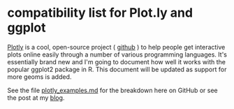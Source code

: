 # compatibility list for Plot.ly and ggplot
[Plotly](http://www.plot.ly) is a cool, open-source project  ( [github](https://github.com/plotly) ) to help people get interactive plots online easily through a number of various programming languages. It's essentially brand new and I'm going to document how well it works with the popular ggplot2 package in R. This document will be updated as support for more geoms is added.

See the file [plotly_examples.md](https://github.com/xysmas/plot.ly-ggplot-geoms/blob/master/plotly_examples.md) for the breakdown here on GitHub or see the post at my [blog](http://aarongonzales.net/http://aarongonzales.net/2014/04/plotly-and-ggpplot-compatibility/).
